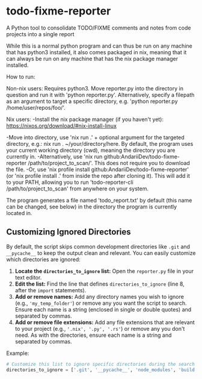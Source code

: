 # todo-fixme-reporter

A Python tool to consolidate TODO/FIXME comments and notes from code projects into a single report

While this is a normal python program and can thus be run on any machine that has python3 installed, it also comes packaged in nix, meaning that it can always be run on any machine that has the nix package manager installed.

How to run:

Non-nix users: Requires python3. Move reporter.py into the directory in question and run it with 'python reporter.py'. Alternatively, specify a filepath as an argument to target a specific directory, e.g. 'python reporter.py /home/user/repos/foo/'.

Nix users:
-Install the nix package manager (if you haven't yet):
https://nixos.org/download/#nix-install-linux

-Move into directory, use 'nix run .' + optional argument for the targeted directory, e.g.: nix run . ~/your/directory/here.
By default, the program uses your current working directory (cwd), meaning the directory you are currently in.
-Alternatively, use 'nix run github:AndariiDev/todo-fixme-reporter /path/to/project_to_scan/'. This does not require you to download the file.
-Or, use 'nix profile install github:AndariiDev/todo-fixme-reporter' (or 'nix profile install .' from inside the repo after cloning it). This will add it to your PATH, allowing you to run 'todo-reporter-cli /path/to/project_to_scan' from anywhere on your system.

The program generates a file named 'todo_report.txt' by default (this name can be changed, see below) in the directory the program is currently located in.

## Customizing Ignored Directories

By default, the script skips common development directories like `.git` and `__pycache__` to keep the output clean and relevant. You can easily customize which directories are ignored:

1. **Locate the `directories_to_ignore` list:** Open the `reporter.py` file in your text editor.
2. **Edit the list:** Find the line that defines `directories_to_ignore` (line 8, after the `import` statements).
3. **Add or remove names:** Add any directory names you wish to ignore (e.g., `'my_temp_folder'`) or remove any you want the script to search. Ensure each name is a string (enclosed in single or double quotes) and separated by commas.
4. **Add or remove file extensions:** Add any file extensions that are relevant to your project (e.g., `'.nix', '.py', '.rs'`) or remove any you don't need. As with the directories, ensure each name is a string and separated by commas.

Example:

```python
# Customize this list to ignore specific directories during the search
directories_to_ignore = ['.git', '__pycache__', 'node_modules', 'build']
